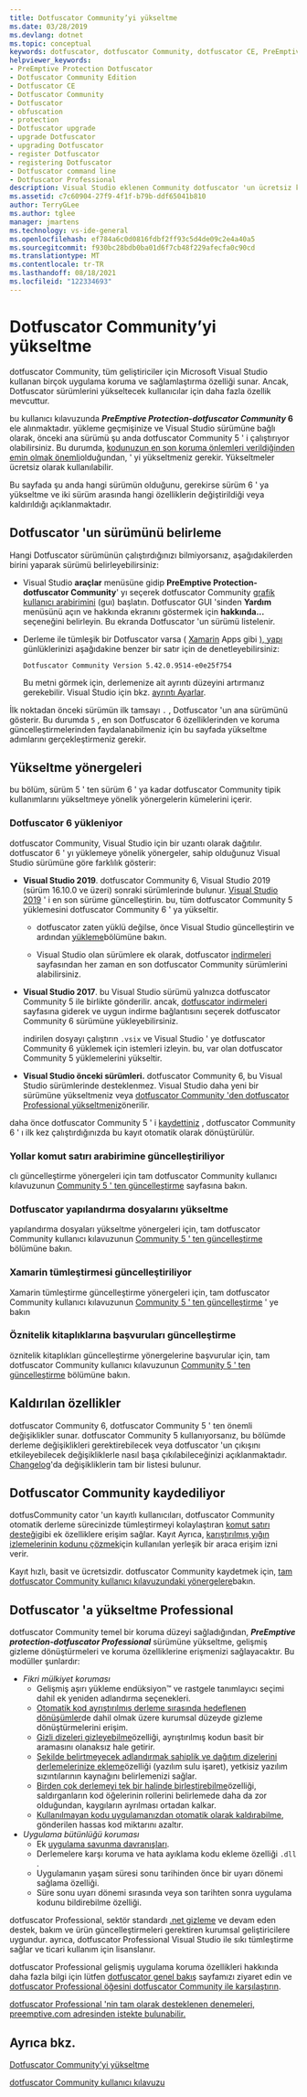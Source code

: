 ```yaml
---
title: Dotfuscator Community’yi yükseltme
ms.date: 03/28/2019
ms.devlang: dotnet
ms.topic: conceptual
keywords: dotfuscator, dotfuscator Community, dotfuscator CE, PreEmptive, PreEmptive Solutions, PreEmptive Protection, koruma, topluluk sürümü, gizleme, .net, ücretsiz, Visual Studio 2019, Visual Studio 2017, Visual Studio, yükseltme, komut satırı
helpviewer_keywords:
- PreEmptive Protection Dotfuscator
- Dotfuscator Community Edition
- Dotfuscator CE
- Dotfuscator Community
- Dotfuscator
- obfuscation
- protection
- Dotfuscator upgrade
- upgrade Dotfuscator
- upgrading Dotfuscator
- register Dotfuscator
- registering Dotfuscator
- Dotfuscator command line
- Dotfuscator Professional
description: Visual Studio eklenen Community dotfuscator 'un ücretsiz kopyasını nasıl yükselteceğinizi öğrenin.
ms.assetid: c7c60904-27f9-4f1f-b79b-ddf65041b810
author: TerryGLee
ms.author: tglee
manager: jmartens
ms.technology: vs-ide-general
ms.openlocfilehash: ef784a6c0d0816fdbf2ff93c5d4de09c2e4a40a5
ms.sourcegitcommit: f930bc28bdb0ba01d6f7cb48f229afecfa0c90cd
ms.translationtype: MT
ms.contentlocale: tr-TR
ms.lasthandoff: 08/18/2021
ms.locfileid: "122334693"
---
```

# <a name="upgrade-dotfuscator-community"></a>Dotfuscator Community’yi yükseltme

dotfuscator Community, tüm geliştiriciler için Microsoft Visual Studio kullanan birçok uygulama koruma ve sağlamlaştırma özelliği sunar.
Ancak, Dotfuscator sürümlerini yükseltecek kullanıcılar için daha fazla özellik mevcuttur.

bu kullanıcı kılavuzunda ***PreEmptive Protection-dotfuscator Community* 6** ele alınmaktadır.
yükleme geçmişinize ve Visual Studio sürümüne bağlı olarak, önceki ana sürümü şu anda dotfuscator Community 5 ' i çalıştırıyor olabilirsiniz.
Bu durumda, [kodunuzun en son koruma önlemleri verildiğinden emin olmak önemli][always-improving]olduğundan, ' yi yükseltmeniz gerekir.
Yükseltmeler ücretsiz olarak kullanılabilir.

Bu sayfada şu anda hangi sürümün olduğunu, gerekirse sürüm 6 ' ya yükseltme ve iki sürüm arasında hangi özelliklerin değiştirildiği veya kaldırıldığı açıklanmaktadır.

## <a name="determining-dotfuscators-version"></a>Dotfuscator 'un sürümünü belirleme

Hangi Dotfuscator sürümünün çalıştırdığınızı bilmiyorsanız, aşağıdakilerden birini yaparak sürümü belirleyebilirsiniz:

* Visual Studio **araçlar** menüsüne gidip **PreEmptive Protection-dotfuscator Community**' yı seçerek dotfuscator Community [grafik kullanıcı arabirimini][gui] (guı) başlatın.
  Dotfuscator GUI 'sinden **Yardım** menüsünü açın ve hakkında ekranını göstermek için **hakkında...** seçeneğini belirleyin.
  Bu ekranda Dotfuscator 'un sürümü listelenir.

* Derleme ile tümleşik bir Dotfuscator varsa ( [Xamarin][xamarin] Apps gibi [), yapı][cli] günlüklerinizi aşağıdakine benzer bir satır için de denetleyebilirsiniz:

  ```no-highlight
  Dotfuscator Community Version 5.42.0.9514-e0e25f754
  ```

  Bu metni görmek için, derlemenize ait ayrıntı düzeyini artırmanız gerekebilir.
  Visual Studio için bkz. [ayrıntı Ayarlar][verbosity].

İlk noktadan önceki sürümün ilk tamsayı `.` , Dotfuscator 'un ana sürümünü gösterir.
Bu durumda `5` , en son Dotfuscator 6 özelliklerinden ve koruma güncelleştirmelerinden faydalanabilmeniz için bu sayfada yükseltme adımlarını gerçekleştirmeniz gerekir.

## <a name="upgrade-instructions"></a>Yükseltme yönergeleri

bu bölüm, sürüm 5 ' ten sürüm 6 ' ya kadar dotfuscator Community tipik kullanımlarını yükseltmeye yönelik yönergelerin kümelerini içerir.

### <a name="installing-dotfuscator-6"></a>Dotfuscator 6 yükleniyor

dotfuscator Community, Visual Studio için bir uzantı olarak dağıtılır.
dotfuscator 6 ' yı yüklemeye yönelik yönergeler, sahip olduğunuz Visual Studio sürümüne göre farklılık gösterir:

* **Visual Studio 2019**.
  dotfuscator Community 6, Visual Studio 2019 (sürüm 16.10.0 ve üzeri) sonraki sürümlerinde bulunur.
  [Visual Studio 2019][vs-update] ' i en son sürüme güncelleştirin.
  bu, tüm dotfuscator Community 5 yüklemesini dotfuscator Community 6 ' ya yükseltir.

    * dotfuscator zaten yüklü değilse, önce Visual Studio güncelleştirin ve ardından [yükleme][install]bölümüne bakın.

    * Visual Studio olan sürümlere ek olarak, dotfuscator [indirmeleri][download] sayfasından her zaman en son dotfuscator Community sürümlerini alabilirsiniz.

* **Visual Studio 2017**.
  bu Visual Studio sürümü yalnızca dotfuscator Community 5 ile birlikte gönderilir.
  ancak, [dotfuscator indirmeleri][download] sayfasına giderek ve uygun indirme bağlantısını seçerek dotfuscator Community 6 sürümüne yükleyebilirsiniz.

  indirilen dosyayı çalıştırın `.vsix` ve Visual Studio ' ye dotfuscator Community 6 yüklemek için istemleri izleyin.
  bu, var olan dotfuscator Community 5 yüklemelerini yükseltir.

* **Visual Studio önceki sürümleri.**
  dotfuscator Community 6, bu Visual Studio sürümlerinde desteklenmez.
  Visual Studio daha yeni bir sürümüne yükseltmeniz veya [dotfuscator Community 'den dotfuscator Professional yükseltmeniz][pro]önerilir.

daha önce dotfuscator Community 5 ' i [kaydettiniz][register] , dotfuscator Community 6 ' ı ilk kez çalıştırdığınızda bu kayıt otomatik olarak dönüştürülür.

### <a name="updating-paths-to-the-command-line-interface"></a>Yollar komut satırı arabirimine güncelleştiriliyor

clı güncelleştirme yönergeleri için tam dotfuscator Community kullanıcı kılavuzunun [Community 5 ' ten güncelleştirme][up-com] sayfasına bakın.

### <a name="upgrading-dotfuscator-config-files"></a>Dotfuscator yapılandırma dosyalarını yükseltme

yapılandırma dosyaları yükseltme yönergeleri için, tam dotfuscator Community kullanıcı kılavuzunun [Community 5 ' ten güncelleştirme][up-com-d] bölümüne bakın.

### <a name="updating-xamarin-integration"></a>Xamarin tümleştirmesi güncelleştiriliyor

Xamarin tümleştirme güncelleştirme yönergeleri için, tam dotfuscator Community kullanıcı kılavuzunun [Community 5 ' ten güncelleştirme][up-com-xa] ' ye bakın

### <a name="updating-references-to-attribute-libraries"></a>Öznitelik kitaplıklarına başvuruları güncelleştirme

öznitelik kitaplıkları güncelleştirme yönergelerine başvurular için, tam dotfuscator Community kullanıcı kılavuzunun [Community 5 ' ten güncelleştirme][up-com-li] bölümüne bakın.

## <a name="removed-features"></a>Kaldırılan özellikler

dotfuscator Community 6, dotfuscator Community 5 ' ten önemli değişiklikler sunar.
dotfuscator Community 5 kullanıyorsanız, bu bölümde derleme değişiklikleri gerektirebilecek veya dotfuscator 'un çıkışını etkileyebilecek değişikliklerle nasıl başa çıkılabileceğinizi açıklanmaktadır.
[Changelog][changelog]'da değişikliklerin tam bir listesi bulunur.

## <a name="registering-dotfuscator-community"></a>Dotfuscator Community kaydediliyor

dotfusCommunity cator 'un kayıtlı kullanıcıları, dotfuscator Community otomatik derleme sürecinizde tümleştirmeyi kolaylaştıran [komut satırı desteği][cli]gibi ek özelliklere erişim sağlar. Kayıt Ayrıca, [karıştırılmış yığın izlemelerinin kodunu çözmek][decode-obfuscated]için kullanılan yerleşik bir araca erişim izni verir.

Kayıt hızlı, basit ve ücretsizdir.
dotfuscator Community kaydetmek için, [tam dotfuscator Community kullanıcı kılavuzundaki yönergelere][register-ce]bakın.

## <a name="upgrading-to-dotfuscator-professional"></a>Dotfuscator 'a yükseltme Professional

dotfuscator Community temel bir koruma düzeyi sağladığından, ***PreEmptive protection-dotfuscator Professional*** sürümüne yükseltme, gelişmiş gizleme dönüştürmeleri ve koruma özelliklerine erişmenizi sağlayacaktır. Bu modüller şunlardır:

* *Fikri mülkiyet koruması*
  * Gelişmiş aşırı yükleme endüksiyon™ ve rastgele tanımlayıcı seçimi dahil ek yeniden adlandırma seçenekleri.
  * [Otomatik kod ayrıştırılmış derleme sırasında hedeflenen dönüşümler][control-flow]de dahil olmak üzere kurumsal düzeyde gizleme dönüştürmelerini erişim.
  * [Gizli dizeleri gizleyebilme][string-encryption]özelliği, ayrıştırılmış kodun basit bir aramasını olanaksız hale getirir.
  * [Şekilde belirtmeyecek adlandırmak sahiplik ve dağıtım dizelerini derlemelerinize ekleme][watermarking]özelliği (yazılım sulu işaret), yetkisiz yazılım sızıntılarının kaynağını belirlemenizi sağlar.
  * [Birden çok derlemeyi tek bir halinde birleştirebilme][linking]özelliği, saldırganların kod öğelerinin rollerini belirlemede daha da zor olduğundan, kaygıların ayrılması ortadan kalkar.
  * [Kullanılmayan kodu uygulamanızdan otomatik olarak kaldırabilme][pruning], gönderilen hassas kod miktarını azaltır.
* *Uygulama bütünlüğü koruması*
  * Ek [uygulama savunma davranışları][check-actions].
  * Derlemelere karşı koruma ve hata ayıklama kodu ekleme özelliği `.dll` .
  * Uygulamanın yaşam süresi sonu tarihinden önce bir uyarı dönemi sağlama özelliği.
  * Süre sonu uyarı dönemi sırasında veya son tarihten sonra uygulama kodunu bildirebilme özelliği.

dotfuscator Professional, sektör standardı [.net gizleme][net-obfuscator] ve devam eden destek, bakım ve ürün güncelleştirmeleri gerektiren kurumsal geliştiricilere uygundur.
ayrıca, dotfuscator Professional Visual Studio ile sıkı tümleştirme sağlar ve ticari kullanım için lisanslanır.

dotfuscator Professional gelişmiş uygulama koruma özellikleri hakkında daha fazla bilgi için lütfen [dotfuscator genel bakış][product-about] sayfamızı ziyaret edin ve [dotfuscator Professional öğesini dotfuscator Community ile karşılaştırın][product-compare].

[dotfuscator Professional 'nin tam olarak desteklenen denemeleri, preemptive.com adresinden istekte bulunabilir.][eval]

## <a name="see-also"></a>Ayrıca bkz.

[Dotfuscator Community’yi yükseltme][full]

<!-- Copyright © 2021 PreEmptive Solutions, LLC -->

[control-flow]:  https://www.preemptive.com/products/dotfuscator/features#controlflow
[string-encryption]:  https://www.preemptive.com/products/dotfuscator/features#string
[watermarking]:  https://www.preemptive.com/products/dotfuscator/features#watermarking
[linking]:  https://www.preemptive.com/products/dotfuscator/features#linking
[pruning]:  https://www.preemptive.com/products/dotfuscator/features#pruning

[check-actions]:  https://www.preemptive.com/dotfuscator/pro/userguide/en/protection_checks_overview.html#actions

[net-obfuscator]:  https://www.preemptive.com/products/dotfuscator/overview
[eval]:  https://www.preemptive.com/eval-request

[product-about]:  https://www.preemptive.com/products/dotfuscator/overview
[product-compare]:  https://www.preemptive.com/products/dotfuscator/compare-editions

[cli]:  https://www.preemptive.com/dotfuscator/ce/docs/help/intro_cli.html
[register-ce]:  https://www.preemptive.com/dotfuscator/ce/docs/help/gui_getstarted.html#register

[full]:  https://www.preemptive.com/dotfuscator/ce/docs/help/intro_upgrades.html
[decode-obfuscated]:  https://www.preemptive.com/dotfuscator/ce/docs/help/gui_decode_stack_trace.html

[dotfuscator Community kullanıcı kılavuzu][home]

[always-improving]:  https://www.preemptive.com/always-improving
[gui]:  https://www.preemptive.com/dotfuscator/ce/docs/help/getting_started_gui.html
[xamarin]:  https://www.preemptive.com/dotfuscator/ce/docs/help/getting_started_xamarin.html
[verbosity]:  ../how-to-view-save-and-configure-build-log-files.md?view=vs-2019&preserve-view=true#to-change-the-amount-of-information-included-in-the-build-log
[vs-update]:  ../../install/update-visual-studio.md?view=vs-2019&preserve-view=true
[install]:  https://www.preemptive.com/dotfuscator/ce/docs/help/intro_install.html
[download]:  https://www.preemptive.com/products/dotfuscator/downloads
[pro]:  https://www.preemptive.com/dotfuscator/ce/docs/help/intro_upgrades.html
[register]:  https://www.preemptive.com/dotfuscator/ce/docs/help/intro_register.html
[up-com]:  https://www.preemptive.com/dotfuscator/ce/docs/help/intro_upgrade_from_5.html#pctoc-updating-paths-to-the-command-line-interface
[up-com-d]:  https://www.preemptive.com/dotfuscator/ce/docs/help/intro_upgrade_from_5.html#pctoc-upgrading-dotfuscator-config-files
[up-com-xa]:  https://www.preemptive.com/dotfuscator/ce/docs/help/intro_upgrade_from_5.html#pctoc-updating-xamarin-integration
[up-com-li]:  https://www.preemptive.com/dotfuscator/ce/docs/help/intro_upgrade_from_5.html#pctoc-updating-references-to-attribute-libraries
[changelog]:  https://www.preemptive.com/support/dotfuscator-support/dotfuscator-ce-change-log
[home]:  https://www.preemptive.com/dotfuscator/ce/docs/help/index.html